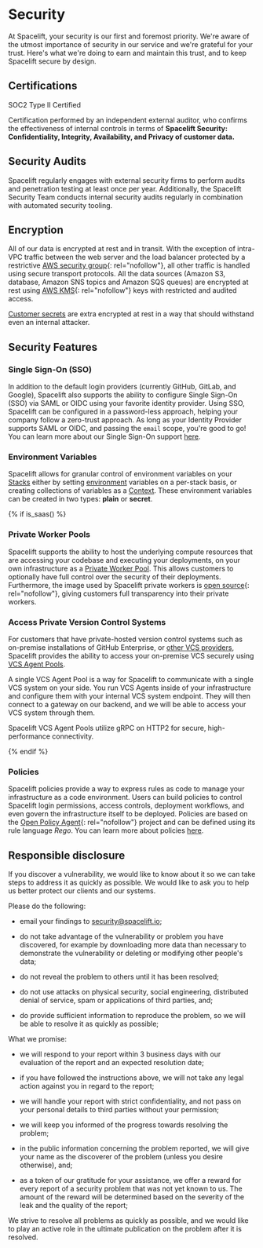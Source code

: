 # Security

At Spacelift, your security is our first and foremost priority. We're aware of the utmost importance of security in our service and we're grateful for your trust. Here's what we're doing to earn and maintain this trust, and to keep Spacelift secure by design.

## Certifications

SOC2 Type II Certified

Certification performed by an independent external auditor, who confirms the effectiveness of internal controls in terms of **Spacelift Security: Confidentiality, Integrity, Availability, and Privacy of customer data.**

## Security Audits

Spacelift regularly engages with external security firms to perform audits and penetration testing at least once per year. Additionally, the Spacelift Security Team conducts internal security audits regularly in combination with automated security tooling.

## Encryption

All of our data is encrypted at rest and in transit. With the exception of intra-VPC traffic between the web server and the load balancer protected by a restrictive [AWS security group](https://docs.aws.amazon.com/vpc/latest/userguide/VPC_SecurityGroups.html){: rel="nofollow"}, all other traffic is handled using secure transport protocols. All the data sources (Amazon S3, database, Amazon SNS topics and Amazon SQS queues) are encrypted at rest using [AWS KMS](https://aws.amazon.com/kms/){: rel="nofollow"} keys with restricted and audited access.

[Customer secrets](../concepts/configuration/environment.md#a-note-on-visibility) are extra encrypted at rest in a way that should withstand even an internal attacker.

## Security Features

### Single Sign-On (SSO)

In addition to the default login providers (currently GitHub, GitLab, and Google), Spacelift also supports the ability to configure Single Sign-On (SSO) via SAML or OIDC using your favorite identity provider. Using SSO, Spacelift can be configured in a password-less approach, helping your company follow a zero-trust approach. As long as your Identity Provider supports SAML or OIDC, and passing the `email` scope, you're good to go! You can learn more about our Single Sign-On support [here](../integrations/single-sign-on/README.md).

### Environment Variables

Spacelift allows for granular control of environment variables on your [Stacks](../concepts/stack/README.md) either by setting [environment](../concepts/configuration/environment.md) variables on a per-stack basis, or creating collections of variables as a [Context](../concepts/configuration/context.md). These environment variables can be created in two types: **plain** or **secret**.

{% if is_saas() %}

### Private Worker Pools

Spacelift supports the ability to host the underlying compute resources that are accessing your codebase and executing your deployments, on your own infrastructure as a [Private Worker Pool](../concepts/worker-pools). This allows customers to optionally have full control over the security of their deployments. Furthermore, the image used by Spacelift private workers is [open source](https://github.com/spacelift-io/spacelift-worker-image){: rel="nofollow"}, giving customers full transparency into their private workers.

### Access Private Version Control Systems

For customers that have private-hosted version control systems such as on-premise installations of GitHub Enterprise, or [other VCS providers](../integrations/source-control/github.md), Spacelift provides the ability to access your on-premise VCS securely using [VCS Agent Pools](../concepts/vcs-agent-pools.md).

A single VCS Agent Pool is a way for Spacelift to communicate with a single VCS system on your side. You run VCS Agents inside of your infrastructure and configure them with your internal VCS system endpoint. They will then connect to a gateway on our backend, and we will be able to access your VCS system through them.

Spacelift VCS Agent Pools utilize gRPC on HTTP2 for secure, high-performance connectivity.

{% endif %}

### Policies

Spacelift policies provide a way to express rules as code to manage your infrastructure as a code environment. Users can build policies to control Spacelift login permissions, access controls, deployment workflows, and even govern the infrastructure itself to be deployed. Policies are based on the [Open Policy Agent](https://www.openpolicyagent.org/){: rel="nofollow"} project and can be defined using its rule language _Rego_. You can learn more about policies [here](../concepts/policy/README.md).

## Responsible disclosure

If you discover a vulnerability, we would like to know about it so we can take steps to address it as quickly as possible. We would like to ask you to help us better protect our clients and our systems.

Please do the following:

- email your findings to [security@spacelift.io](mailto:security@spacelift.io);

- do not take advantage of the vulnerability or problem you have discovered, for example by downloading more data than necessary to demonstrate the vulnerability or deleting or modifying other people's data;

- do not reveal the problem to others until it has been resolved;

- do not use attacks on physical security, social engineering, distributed denial of service, spam or applications of third parties, and;

- do provide sufficient information to reproduce the problem, so we will be able to resolve it as quickly as possible;

What we promise:

- we will respond to your report within 3 business days with our evaluation of the report and an expected resolution date;

- if you have followed the instructions above, we will not take any legal action against you in regard to the report;

- we will handle your report with strict confidentiality, and not pass on your personal details to third parties without your permission;

- we will keep you informed of the progress towards resolving the problem;

- in the public information concerning the problem reported, we will give your name as the discoverer of the problem (unless you desire otherwise), and;

- as a token of our gratitude for your assistance, we offer a reward for every report of a security problem that was not yet known to us. The amount of the reward will be determined based on the severity of the leak and the quality of the report;

We strive to resolve all problems as quickly as possible, and we would like to play an active role in the ultimate publication on the problem after it is resolved.
